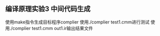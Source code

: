 ## 编译原理实验3 中间代码生成
使用make指令生成目标程序complier
使用./complier test1.cmm进行测试
使用./complier test1.cmm out1.ir输出结果文件
